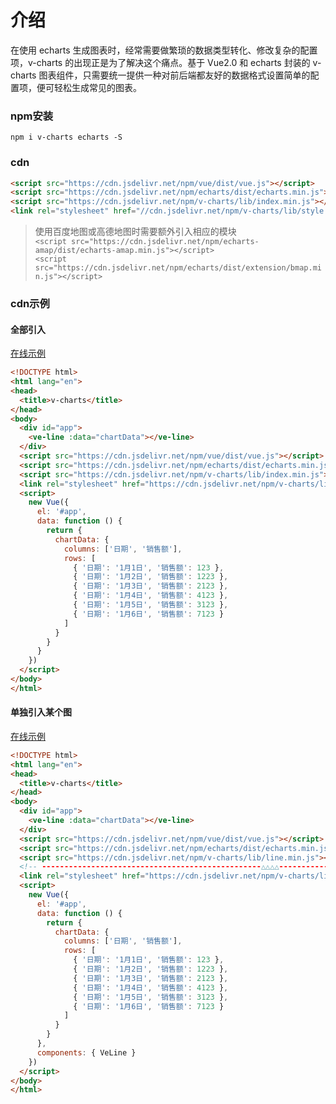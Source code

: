 # 介绍

在使用 echarts 生成图表时，经常需要做繁琐的数据类型转化、修改复杂的配置项，v-charts 的出现正是为了解决这个痛点。基于 Vue2.0 和 echarts 封装的 v-charts 图表组件，只需要统一提供一种对前后端都友好的数据格式设置简单的配置项，便可轻松生成常见的图表。

### npm安装

```
npm i v-charts echarts -S
```

### cdn

```html
<script src="https://cdn.jsdelivr.net/npm/vue/dist/vue.js"></script>
<script src="https://cdn.jsdelivr.net/npm/echarts/dist/echarts.min.js"></script>
<script src="https://cdn.jsdelivr.net/npm/v-charts/lib/index.min.js"></script>
<link rel="stylesheet" href="//cdn.jsdelivr.net/npm/v-charts/lib/style.min.css">
```

> 使用百度地图或高德地图时需要额外引入相应的模块
> <br>`<script src="https://cdn.jsdelivr.net/npm/echarts-amap/dist/echarts-amap.min.js"></script>`
> <br>`<script src="https://cdn.jsdelivr.net/npm/echarts/dist/extension/bmap.min.js"></script>`

### cdn示例

#### 全部引入

[在线示例](https://jsfiddle.net/vue_echarts/aa7ojxyt)

```html
<!DOCTYPE html>
<html lang="en">
<head>
  <title>v-charts</title>
</head>
<body>
  <div id="app">
    <ve-line :data="chartData"></ve-line>
  </div>
  <script src="https://cdn.jsdelivr.net/npm/vue/dist/vue.js"></script>
  <script src="https://cdn.jsdelivr.net/npm/echarts/dist/echarts.min.js"></script>
  <script src="https://cdn.jsdelivr.net/npm/v-charts/lib/index.min.js"></script>
  <link rel="stylesheet" href="https://cdn.jsdelivr.net/npm/v-charts/lib/style.min.css">
  <script>
    new Vue({
      el: '#app',
      data: function () {
        return {
          chartData: {
            columns: ['日期', '销售额'],
            rows: [
              { '日期': '1月1日', '销售额': 123 },
              { '日期': '1月2日', '销售额': 1223 },
              { '日期': '1月3日', '销售额': 2123 },
              { '日期': '1月4日', '销售额': 4123 },
              { '日期': '1月5日', '销售额': 3123 },
              { '日期': '1月6日', '销售额': 7123 }
            ]
          }
        }
      }
    })
  </script>
</body>
</html>
```

#### 单独引入某个图

[在线示例](https://jsfiddle.net/vue_echarts/jtvhj7jg)

```html
<!DOCTYPE html>
<html lang="en">
<head>
  <title>v-charts</title>
</head>
<body>
  <div id="app">
    <ve-line :data="chartData"></ve-line>
  </div>
  <script src="https://cdn.jsdelivr.net/npm/vue/dist/vue.js"></script>
  <script src="https://cdn.jsdelivr.net/npm/echarts/dist/echarts.min.js"></script>
  <script src="https://cdn.jsdelivr.net/npm/v-charts/lib/line.min.js"></script>
  <!-- -------------------------------------------------△△△△------------ -->
  <link rel="stylesheet" href="https://cdn.jsdelivr.net/npm/v-charts/lib/style.min.css">
  <script>
    new Vue({
      el: '#app',
      data: function () {
        return {
          chartData: {
            columns: ['日期', '销售额'],
            rows: [
              { '日期': '1月1日', '销售额': 123 },
              { '日期': '1月2日', '销售额': 1223 },
              { '日期': '1月3日', '销售额': 2123 },
              { '日期': '1月4日', '销售额': 4123 },
              { '日期': '1月5日', '销售额': 3123 },
              { '日期': '1月6日', '销售额': 7123 }
            ]
          }
        }
      },
      components: { VeLine }
    })
  </script>
</body>
</html>
```
